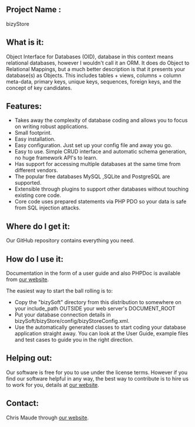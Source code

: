 Project Name : 
--------------
bizyStore

What is it:
-----------
Object Interface for Databases (OID), database in this context means relational databases, however I wouldn't call it an ORM.
It does do Object to Relational Mappings, but a much better description is that it presents your database(s) as Objects. 
This includes tables + views, columns + column meta-data, primary keys, unique keys, sequences, foreign keys, and the concept of key candidates.

Features:
---------
+ Takes away the complexity of database coding and allows you to focus on writing robust applications.
+ Small footprint.
+ Easy installation.
+ Easy configuration. Just set up your config file and away you go.
+ Easy to use. Simple CRUD interface and automatic schema generation, no huge framework API's to learn.
+ Has support for accessing multiple databases at the same time from different vendors.
+ The popular free databases MySQL ,SQLite and PostgreSQL are supported.
+ Extensible through plugins to support other databases without touching existing core code.
+ Core code uses prepared statements via PHP PDO so your data is safe from SQL injection attacks.

Where do I get it:
------------------
Our GitHub repository contains everything you need.

How do I use it:
--------------
Documentation in the form of a user guide and also PHPDoc is available from [our website](http://www.bizysoft.com.au).

The easiest way to start the ball rolling is to:
+ Copy the "bizySoft" directory from this distribution to somewhere on your include_path OUTSIDE your web server's DOCUMENT_ROOT
+ Put your database connection details in bizySoft/bizyStore/config/bizyStoreConfig.xml.
+ Use the automatically generated classes to start coding your database application straight away. 
You can look at the User Guide, example files and test cases to guide you in the right direction.

Helping out:
------------
Our software is free for you to use under the license terms. However if you find our software helpful in any way, 
the best way to contribute is to hire us to work for you, details at [our website](http://www.bizysoft.com.au/contribute.php).

Contact:
--------
Chris Maude through [our website](http://www.bizysoft.com.au).



